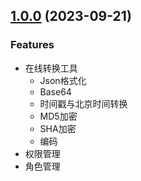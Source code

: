 ## [1.0.0](https://github.com/imc-ux/AdvancedReact/releases/tag/v1.0.0) (2023-09-21)
### Features
- 在线转换工具
  - Json格式化
  - Base64
  - 时间戳与北京时间转换
  - MD5加密
  - SHA加密
  - 编码
- 权限管理
- 角色管理
